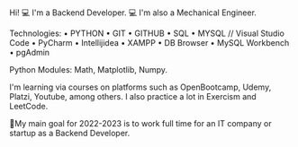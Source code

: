 Hi! 💻 I'm a Backend Developer. 💻  I'm also a Mechanical Engineer.

Technologies: • PYTHON • GIT • GITHUB • SQL • MYSQL // Visual Studio Code • PyCharm • Intellijidea • XAMPP •  DB Browser • MySQL Workbench • pgAdmin

Python Modules: Math, Matplotlib, Numpy.

I'm learning via courses on platforms such as OpenBootcamp, Udemy, Platzi, Youtube, among others. I also practice a lot in Exercism and LeetCode.

🚀My main goal for 2022-2023 is to work full time for an IT company or startup as a Backend Developer.
